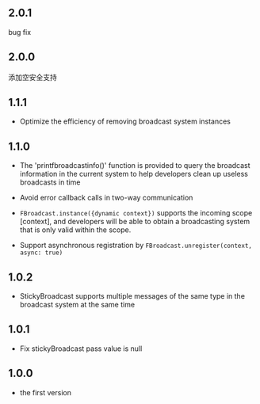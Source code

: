 
## 2.0.1

  bug fix

## 2.0.0

 添加空安全支持

## 1.1.1

- Optimize the efficiency of removing broadcast system instances

## 1.1.0

- The 'printfbroadcastinfo()' function is provided to query the broadcast information in the current system to help developers clean up useless broadcasts in time

- Avoid error callback calls in two-way communication

- `FBroadcast.instance({dynamic context})` supports the incoming scope [context], and developers will be able to obtain a broadcasting system that is only valid within the scope.

- Support asynchronous registration by `FBroadcast.unregister(context, async: true)`

## 1.0.2

- StickyBroadcast supports multiple messages of the same type in the broadcast system at the same time


## 1.0.1

- Fix stickyBroadcast pass value is null


## 1.0.0

- the first version

